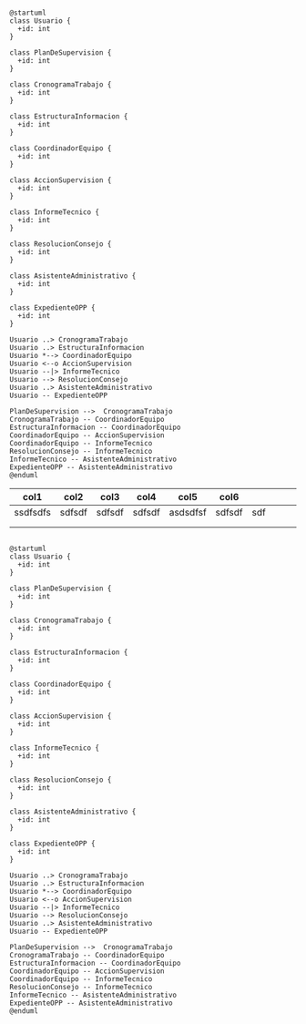 ```plantuml

@startuml
class Usuario {
  +id: int
}

class PlanDeSupervision {
  +id: int
}

class CronogramaTrabajo {
  +id: int
}

class EstructuraInformacion {
  +id: int
}

class CoordinadorEquipo {
  +id: int
}

class AccionSupervision {
  +id: int
}

class InformeTecnico {
  +id: int
}

class ResolucionConsejo {
  +id: int
}

class AsistenteAdministrativo {
  +id: int
}

class ExpedienteOPP {
  +id: int
}

Usuario ..> CronogramaTrabajo
Usuario ..> EstructuraInformacion
Usuario *--> CoordinadorEquipo
Usuario <--o AccionSupervision
Usuario --|> InformeTecnico
Usuario --> ResolucionConsejo
Usuario ..> AsistenteAdministrativo
Usuario -- ExpedienteOPP

PlanDeSupervision -->  CronogramaTrabajo
CronogramaTrabajo -- CoordinadorEquipo
EstructuraInformacion -- CoordinadorEquipo
CoordinadorEquipo -- AccionSupervision
CoordinadorEquipo -- InformeTecnico
ResolucionConsejo -- InformeTecnico
InformeTecnico -- AsistenteAdministrativo
ExpedienteOPP -- AsistenteAdministrativo
@enduml
```

| col1     | col2   | col3   | col4   | col5     | col6   |     |  |  |  |
| -------- | ------ | ------ | ------ | -------- | ------ | --- | - | - | - |
| ssdfsdfs | sdfsdf | sdfsdf | sdfsdf | asdsdfsf | sdfsdf | sdf |  |  |  |
|          |        |        |        |          |        |     |  |  |  |
|          |        |        |        |          |        |     |  |  |  |

```plantuml

@startuml
class Usuario {
  +id: int
}

class PlanDeSupervision {
  +id: int
}

class CronogramaTrabajo {
  +id: int
}

class EstructuraInformacion {
  +id: int
}

class CoordinadorEquipo {
  +id: int
}

class AccionSupervision {
  +id: int
}

class InformeTecnico {
  +id: int
}

class ResolucionConsejo {
  +id: int
}

class AsistenteAdministrativo {
  +id: int
}

class ExpedienteOPP {
  +id: int
}

Usuario ..> CronogramaTrabajo
Usuario ..> EstructuraInformacion
Usuario *--> CoordinadorEquipo
Usuario <--o AccionSupervision
Usuario --|> InformeTecnico
Usuario --> ResolucionConsejo
Usuario ..> AsistenteAdministrativo
Usuario -- ExpedienteOPP

PlanDeSupervision -->  CronogramaTrabajo
CronogramaTrabajo -- CoordinadorEquipo
EstructuraInformacion -- CoordinadorEquipo
CoordinadorEquipo -- AccionSupervision
CoordinadorEquipo -- InformeTecnico
ResolucionConsejo -- InformeTecnico
InformeTecnico -- AsistenteAdministrativo
ExpedienteOPP -- AsistenteAdministrativo
@enduml
```